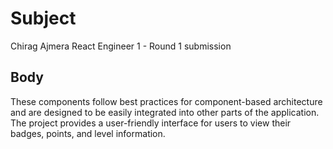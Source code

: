 # Subject

Chirag Ajmera React Engineer 1 - Round 1 submission


## Body
These components follow best practices for component-based architecture and are designed to be easily integrated into other parts of the application. The project provides a user-friendly interface for users to view their badges, points, and level information. 


